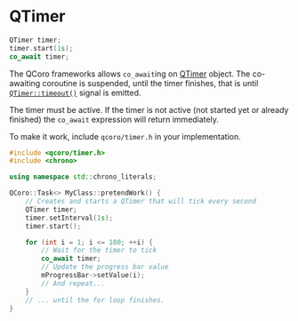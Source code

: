 # QTimer

```cpp
QTimer timer;
timer.start(1s);
co_await timer;
```

The QCoro frameworks allows `co_await`ing on [QTimer][qdoc-qtimer] object. The
co-awaiting coroutine is suspended, until the timer finishes, that is until
[`QTimer::timeout()`][qdoc-qtimer-timeout] signal is emitted.

The timer must be active. If the timer is not active (not started yet or already
finished) the `co_await` expression will return immediately.

To make it work, include `qcoro/timer.h` in your implementation.

```cpp
#include <qcoro/timer.h>
#include <chrono>

using namespace std::chrono_literals;

QCoro::Task<> MyClass::pretendWork() {
    // Creates and starts a QTimer that will tick every second
    QTimer timer;
    timer.setInterval(1s);
    timer.start();

    for (int i = 1; i <= 100; ++i) {
        // Wait for the timer to tick
        co_await timer;
        // Update the progress bar value
        mProgressBar->setValue(i);
        // And repeat...
    }
    // ... until the for loop finishes.
}
```

[qdoc-qtimer]: https://doc.qt.io/qt-5/qtimer.html
[qdoc-qtimer-timeout]: https://doc.qt.io/qt-5/qtimer.html#timeout
